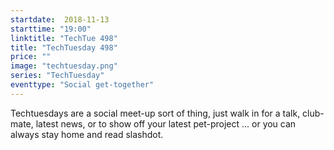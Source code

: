```yaml
---
startdate:  2018-11-13
starttime: "19:00"
linktitle: "TechTue 498"
title: "TechTuesday 498"
price: ""
image: "techtuesday.png"
series: "TechTuesday"
eventtype: "Social get-together"
---
```


Techtuesdays are a social meet-up sort of thing, just walk in for a talk, club-mate, latest news, or to show off your latest pet-project ... or you can always stay home and read slashdot.